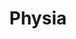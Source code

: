 ---
title: "Physia"
image: "/img/solutions/fluent/Physia.jpg"
type: "clients-opsfolio"
weight: 3
---